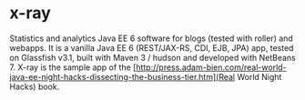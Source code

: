 x-ray
=====

Statistics and analytics Java EE 6 software for blogs (tested with roller) and webapps. It is a vanilla Java EE 6 (REST/JAX-RS, CDI, EJB, JPA) app, tested on Glassfish v3.1, built with Maven 3 / hudson and developed with NetBeans 7. X-ray is the sample app of the [http://press.adam-bien.com/real-world-java-ee-night-hacks-dissecting-the-business-tier.htm](Real World Night Hacks) book.
